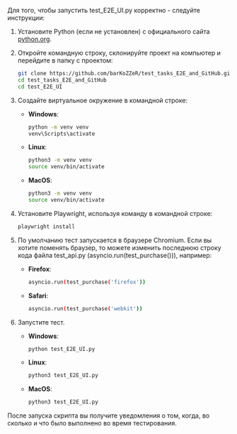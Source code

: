 Для того, чтобы запустить test_E2E_UI.py корректно - следуйте инструкции:
1. Установите Python (если не установлен) с официального сайта [python.org](https://www.python.org).
2. Откройте командную строку, склонируйте проект на компьютер и перейдите в папку с проектом:

   ```bash
   git clone https://github.com/barKoZZeR/test_tasks_E2E_and_GitHub.git
   cd test_tasks_E2E_and_GitHub
   cd test_E2E_UI
   
3. Создайте виртуальное окружение в командной строке:

   - **Windows**:
     ```bash
     python -m venv venv
     venv\Scripts\activate
     ```

   - **Linux**:
     ```bash
     python3 -m venv venv
     source venv/bin/activate
     ```

   - **MacOS**:
     ```bash
     python3 -m venv venv
     source venv/bin/activate
     ```

4. Установите Playwright, используя команду в командной строке:
   ```bash
   playwright install
5. По умолчанию тест запускается в браузере Chromium. Если вы хотите поменять браузер, то можете
изменить последнюю строку кода файла test_api.py (asyncio.run(test_purchase())), например:

   - **Firefox**:
     ```bash
     asyncio.run(test_purchase('firefox'))
     ```

   - **Safari**:
     ```bash
     asyncio.run(test_purchase('webkit'))
     ```
     
6. Запустите тест.
   - **Windows**:
     ```bash
     python test_E2E_UI.py
     ```

   - **Linux**:
     ```bash
     python3 test_E2E_UI.py
     ```

   - **MacOS**:
     ```bash
     python3 test_E2E_UI.py
     ```
   
После запуска скрипта вы получите уведомления о том, когда, во сколько и что было выполнено во время тестирования.